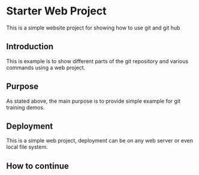 # Starter Web Project
 This is a simple website project for showing how to use git and git hub
## Introduction
This is example is to show different parts of the git repository and various commands using a web project.
## Purpose
 As stated above, the main purpose is to provide simple example for git training demos.
## Deployment
 This is a simple web project, deployment can be on any web server or even local file system.
## How to continue
